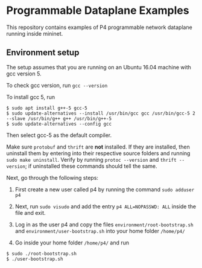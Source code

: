 # Programmable Dataplane Examples

This repository contains examples of P4 programmable network dataplane running inside
mininet.

## Environment setup

The setup assumes that you are running on an Ubuntu 16.04 machine with gcc version 5.

To check gcc version, run `gcc --version`

To install gcc 5, run
```shell
$ sudo apt install g++-5 gcc-5
$ sudo update-alternatives --install /usr/bin/gcc gcc /usr/bin/gcc-5 2 --slave /usr/bin/g++ g++ /usr/bin/g++-5
$ sudo update-alternatives --config gcc
```
Then select gcc-5 as the default compiler.

Make sure `protobuf` and `thrift` are **not** installed. If they are installed, then uninstall them by entering into their respective source folders and running `sudo make uninstall`. Verify by running `protoc --version` and `thrift --version`; if uninstalled these commands should tell the same.

Next, go through the following steps:

1. First create a new user called p4 by running the command `sudo adduser p4`

2. Next, run `sudo visudo` and add the entry `p4 ALL=NOPASSWD: ALL` inside the file and exit.

3. Log in as the user p4 and copy the files `environment/root-bootstrap.sh` and `environment/user-bootstrap.sh` into your home folder `/home/p4/`

4. Go inside your home folder `/home/p4/` and run
```shell
$ sudo ./root-bootstrap.sh
$ ./user-bootstrap.sh
```
